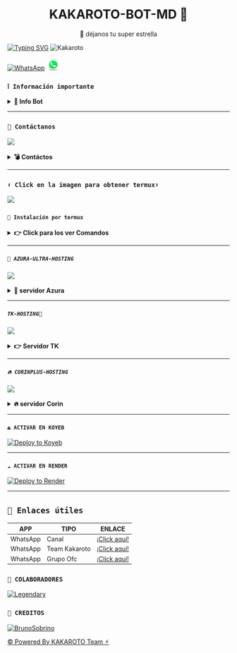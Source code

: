 <h1 align="center">KAKAROTO-BOT-MD 💨</h1>
 <p align="center">🌟 déjanos tu super estrella</p>
</p>

[![Typing SVG](https://readme-typing-svg.demolab.com?font=Fira+Code&pause=1000&color=FF0000&lines=Bienvenido+al+Repositorio;Kakaroto+-+Bot+-+MD;Gracias+por+preferirnos;Creado+por+legendary;💨🔥+BOOM!!!;💨🔥)](https://git.io/typing-svg)
![Kakaroto](https://qu.ax/RUnV.jpg)


[![WhatsApp](https://img.shields.io/badge/mi_numero-00802f?style=for-the-badge&logo=whatsapp&logoColor=white)](https://wa.me/573142051545) <img src="https://raw.githubusercontent.com/Bots-WhatsApp-OFC/Bots-WhatsApp-OFC/master/accesos/iconos/whatsapp.gif" width="30">

### **`❕️ Información importante`**

<details>
 <summary><b> 🔱 Info Bot</b></summary>

* Este proyecto **no está afiliado de ninguna manera** con `WhatsApp`, `Inc. WhatsApp` es una marca registrada de `WhatsApp LLC`, y este bot es un **desarrollo independiente** que **no tiene ninguna relación oficial con la compañía**.

</details>

---

### **`💭 Contáctanos`**

<a
href="https://wa.me/573142051545?text="><img src="https://qu.ax/ugHh.jpg" height="125px"></a>

<details>
<summary><b> 💣 Contáctos</b></summary>

* https://wa.me/573142051545

---


</details>

---

### **`⬇️ Click en la imagen para obtener termux⬇️`**
<a
href="https://www.mediafire.com/file/3hsvi3xkpq3a64o/termux_118.a"><img src="https://qu.ax/finc.jpg" height="125px"></a>

#### **`💨 Instalación por termux`**

<details>
 <summary><b> 👉 Click para los ver Comandos</b></summary>

#### **🪄 Instalación manual por termux**
> copie y peguen en termux uno por uno 
```bash
termux-setup-storage
```

```bash
apt update && apt upgrade && pkg install -y git nodejs ffmpeg imagemagick yarn
```

```bash
git clone https://github.com/Diomar-s/Kakaroto-Bot-MD && cd Kakaroto-Bot-MD
```

```bash
yarn install && npm install
```

```bash
npm start
```
> si despues de poner el numero de WhatsApp, y sale letras en roja no se preocupe es normal 
---

#### **🟢 Activar en caso de detenerse en termux**

Si después de instalar el bot en Termux se detiene (pantalla en blanco, pérdida de conexión a Internet, reinicio del dispositivo), sigue estos pasos:

1. Abre Termux y navega al directorio del bot:
    ```bash
    cd Kakaroto-Bot-MD
    ```

2. Inicia el bot nuevamente:
    ```bash
    npm start
    ```

---

#### **🍬 Obtener otro codigo qr en termux**

Si después de instalar el bot en Termux y iniciar la session del bot (el numero se va a soporte, se cierra la conexión o demorastes al conectar), sigue estos pasos:

1. Abre Termux y navega al directorio del bot:
    ```bash
    cd Kakaroto-Bot-MD
    ```

2. Elimina la carpeta MiniSession:
    ```bash
    rm -rf MeguminSession
    ```

3. Inicia el bot nuevamente:
    ```bash
    npm start
    ```

---

### **😼 Para activar 24/7 (termux)**

> comando para obtener la bot 24/7 en termux

```bash
npm i -g pm2 && pm2 start index.js && pm2 save && pm2 logs
```

</details>

---

##### **`💌 AZURA-ULTRA-HOSTING`**

<a
href="https://store.azuraultra-host.pro/home"><img src="https://qu.ax/tMAP.jpg" height="125px"></a>

<details>
 <summary><b> 🌹 servidor Azura</b></summary>

* Azura-ultra  [`Aquí`](https://store.azuraultra-host.pro/home)
* Dash Azura[`Dash`](https://store.azuraultra-host.pro/login)
* Panel Azura [`Panel`](https://store.azuraultra-host.pro/login)
* Canal de WhatsApp  [`Canal azura`](https://whatsapp.com/channel/0029VamOVm08fewr5jix2Z3t)
* Grupo azura [`Aquí`](https://chat.whatsapp.com/KhcwE17XcalGuMwS4Tc2L0)
---

</details>

---

##### **`TK-HOSTING👾`**

<a
href="https://dash.tk-joanhost.com"><img src="https://i.ibb.co/pr8TnWJ/SAVE-20240915-183758.jpg" height="125px"></a>

<details>
 <summary><b> 👉 Servidor TK</b></summary>

* TK HOST  [`Aquí`](https://panel.tk-joanhost.com)
* Dash TK[`Dash`](https://dash.tk-joanhost.com)
* Panel TK [`Panel`](https://panel.tk-joanhost.com)
* Canal de WhatsApp  [`Canal azura`](https://whatsapp.com/channel/0029VaoZXbk6RGJNYQVP8r27)

---

</details>

---

##### **`🔥 CORINPLUS-HOSTING`**

<a
href="https://dash.corinplus.com"><img src="https://qu.ax/ZycD.png" height="125px"></a>

<details>
 <summary><b> 🔥 servidor Corin</b></summary>

* Estado Corin [`Status`](https://status.corinplus.com)
* Dash Corin[`Dash`](https://dash.corinplus.com)
* Panel Corin [`Panel`](https://panel.corinplus.com)
* Canal de WhatsApp  [`Canal Corin`](https://whatsapp.com/channel/0029VakUvreFHWpyWUr4Jr0g)
* Comunidad Corin [`Click`](https://chat.whatsapp.com/HR3OLhsuZPqCMImzuHcuON)

---


</details>

----- 
#### **`⏏️ ACTIVAR EN KOYEB`**
[![Deploy to Koyeb](https://binbashbanana.github.io/deploy-buttons/buttons/remade/koyeb.svg)](https://app.koyeb.com/deploy?type=git&repository=github.com/Diomar-s/Kakaroto-Bot-MD&branch=master&name=kakarotobot-md)

------------------
#### **`☁️ ACTIVAR EN RENDER`**
[![Deploy to Render](https://binbashbanana.github.io/deploy-buttons/buttons/remade/render.svg)](https://dashboard.render.com/blueprint/new?repo=https%3A%2F%2Fgithub.com%2FDiomar-s%2FKakaroto-Bot-MD)




</details>

---

## **`🔗 Enlaces útiles`**

| APP | TIPO | ENLACE |
|------|-------------|-------|
| WhatsApp | Canal | [¡Click aquí!](https://whatsapp.com/channel/0029VagYdbFEwEk5htUejk0t) |
| WhatsApp | Team Kakaroto | [¡Click aquí!](https://whatsapp.com/channel/0029VagYdbFEwEk5htUejk0t) |
| WhatsApp | Grupo Ofc | [¡Click aquí!](https://chat.whatsapp.com/Jjs2l4X3LdP7RHr06WsasW) |
 

### **`🔱 COLABORADORES`**
<a
href="https://github.com/Diomar-s"><img src="https://qu.ax/AcSK.jpg" width="130" height="130" alt="Legendary"/></a>

</a> 



### **`🌹 CREDITOS`**
<a
href="https://github.com/BrunoSobrino"><img src="https://github.com/BrunoSobrino.png" width="130" height="130" alt="BrunoSobrino"/></a>

[© Powered By KAKAROTO Team ⚡︎](https://whatsapp.com/channel/0029VagYdbFEwEk5htUejk0t)
